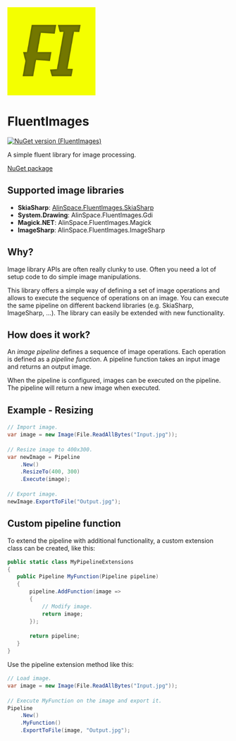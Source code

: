 <img src="https://github.com/onixion/FluentImages/blob/main/Assets/Icon.jpg" width="200" height="200">

# FluentImages
[![NuGet version (FluentImages)](https://img.shields.io/nuget/v/AlinSpace.FluentImages.svg?style=flat-square)](https://www.nuget.org/packages/AlinSpace.FluentImages/)

A simple fluent library for image processing.

[NuGet package](https://www.nuget.org/packages/AlinSpace.FluentImages/)

## Supported image libraries

- **SkiaSharp**: [AlinSpace.FluentImages.SkiaSharp](https://www.nuget.org/packages/AlinSpace.FluentImages.SkiaSharp/)
- **System.Drawing**: AlinSpace.FluentImages.Gdi
- **Magick.NET**: AlinSpace.FluentImages.Magick
- **ImageSharp**: AlinSpace.FluentImages.ImageSharp

## Why?

Image library APIs are often really clunky to use. Often you need a lot of setup code to do simple image manipulations.

This library offers a simple way of defining a set of image operations and allows to execute the sequence of operations on
an image. You can execute the same pipeline on different backend libraries (e.g. SkiaSharp, ImageSharp, ...).
The library can easily be extended with new functionality.

## How does it work?

An *image pipeline* defines a sequence of image operations. Each operation is defined as a *pipeline function*.
A pipeline function takes an input image and returns an output image.

When the pipeline is configured, images can be executed on the pipeline.
The pipeline will return a new image when executed.

## Example - Resizing

```csharp
// Import image.
var image = new Image(File.ReadAllBytes("Input.jpg"));
 
// Resize image to 400x300.
var newImage = Pipeline
    .New()
    .ResizeTo(400, 300)
    .Execute(image);
    
// Export image.
newImage.ExportToFile("Output.jpg");
```

## Custom pipeline function

To extend the pipeline with additional functionality, a custom extension class can be created, like this:

 ```csharp
public static class MyPipelineExtensions
{
    public Pipeline MyFunction(Pipeline pipeline)
    {
        pipeline.AddFunction(image => 
        {
            // Modify image.
            return image;
        });
        
        return pipeline;
    }
}
```

Use the pipeline extension method like this:

```csharp
// Load image.
var image = new Image(File.ReadAllBytes("Input.jpg"));
 
// Execute MyFunction on the image and export it.
Pipeline
    .New()
    .MyFunction()
    .ExportToFile(image, "Output.jpg");
```

